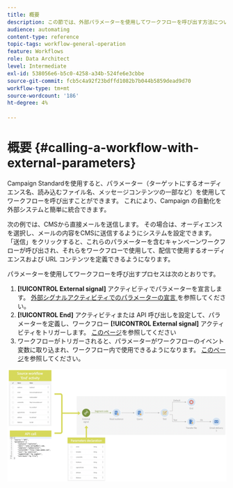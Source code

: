 ```yaml
---
title: 概要
description: この節では、外部パラメーターを使用してワークフローを呼び出す方法について詳しく説明します。
audience: automating
content-type: reference
topic-tags: workflow-general-operation
feature: Workflows
role: Data Architect
level: Intermediate
exl-id: 538056e6-b5c0-4258-a34b-524fe6e3cbbe
source-git-commit: fcb5c4a92f23bdffd1082b7b044b5859dead9d70
workflow-type: tm+mt
source-wordcount: '186'
ht-degree: 4%

---
```


# 概要 {#calling-a-workflow-with-external-parameters}

Campaign Standardを使用すると、パラメーター（ターゲットにするオーディエンス名、読み込むファイル名、メッセージコンテンツの一部など）を使用してワークフローを呼び出すことができます。 これにより、Campaign の自動化を外部システムと簡単に統合できます。

次の例では、CMSから直接メールを送信します。 その場合は、オーディエンスを選択し、メールの内容をCMSに送信するようにシステムを設定できます。 「送信」をクリックすると、これらのパラメーターを含むキャンペーンワークフローが呼び出され、それらをワークフローで使用して、配信で使用するオーディエンスおよび URL コンテンツを定義できるようになります。

パラメーターを使用してワークフローを呼び出すプロセスは次のとおりです。

1. **[!UICONTROL External signal]** アクティビティでパラメーターを宣言します。 [ 外部シグナルアクティビティでのパラメーターの宣言 ](../../automating/using/declaring-parameters-external-signal.md) を参照してください。
1. **[!UICONTROL End]** アクティビティまたは API 呼び出しを設定して、パラメーターを定義し、ワークフロー **[!UICONTROL External signal]** アクティビティをトリガーします。 [このページ](../../automating/using/defining-parameters-calling-workflow.md)を参照してください
1. ワークフローがトリガーされると、パラメーターがワークフローのイベント変数に取り込まれ、ワークフロー内で使用できるようになります。 [このページ](../../automating/using/customizing-workflow-external-parameters.md)を参照してください。

![](assets/extsignal_process.png)
